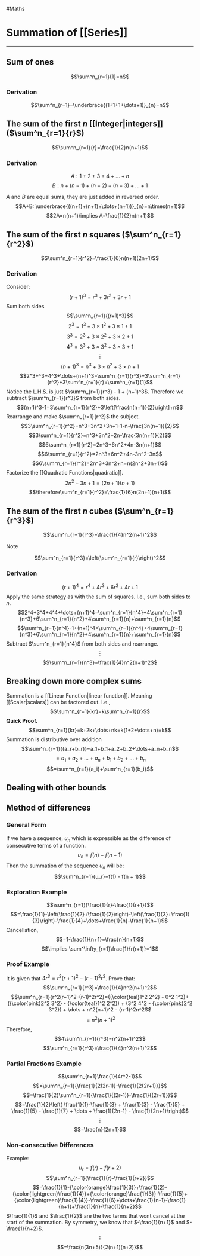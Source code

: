 #Maths 

# Summation of [[Series]]
---
## Sum of ones
$$\sum^n_{r=1}{1}=n$$
### Derivation
$$\sum^n_{r=1}=\underbrace{(1+1+1+\dots+1)}_{n}=n$$
## The sum of the first $n$ [[Integer|integers]] ($\sum^n_{r=1}{r}$)
$$\sum^n_{r=1}{r}=\frac{1}{2}n(n+1)$$
### Derivation
$$A: 1+2+3+4+\dots+n$$
$$B:n+(n-1)+(n-2)+(n-3)+\dots+1$$

$A$ and $B$ are equal sums, they are just added in reversed order.
$$A+B: \underbrace{((n+1)+(n+1)+\dots+(n+1))}_{n}=n\times(n+1)$$
$$2A=n(n+1)\implies A=\frac{1}{2}n(n+1)$$
## The sum of the first $n$ squares ($\sum^n_{r=1}{r^2}$)
$$\sum^n_{r=1}{r^2}=\frac{1}{6}n(n+1)(2n+1)$$
### Derivation
Consider:
$$(r+1)^3=r^3+3r^2+3r+1$$
Sum both sides
$$\sum^n_{r=1}{(r+1)^3}$$
$$2^3=1^3+3\times1^2+3\times1+1$$
$$3^3=2^3+3\times2^2+3\times2+1$$
$$4^3=3^3+3\times3^2+3\times3+1$$
$$\vdots$$
$$(n+1)^3=n^3+3\times n^2+3\times n+1$$
$$2^3+^3+4^3+\dots+(n+1)^3=\sum^n_{r=1}{r^3}+3\sum^n_{r=1}{r^2}+3\sum^n_{r=1}{r}+\sum^n_{r=1}{1}$$
Notice the L.H.S. is just $\sum^n_{r=1}{r^3} - 1 + (n+1)^3$. Therefore we subtract $\sum^n_{r=1}{r^3}$ from both sides.
$$(n+1)^3-1=3\sum^n_{r=1}{r^2}+3\left[\frac{n(n+1)}{2}\right]+n$$
Rearrange and make $\sum^n_{r=1}{r^2}$ the subject.
$$3\sum^n_{r=1}{r^2}=n^3+3n^2+3n+1-1-n-\frac{3n(n+1)}{2}$$
$$3\sum^n_{r=1}{r^2}=n^3+3n^2+2n-\frac{3n(n+1)}{2}$$
$$6\sum^n_{r=1}{r^2}=2n^3+6n^2+4n-3n(n+1)$$
$$6\sum^n_{r=1}{r^2}=2n^3+6n^2+4n-3n^2-3n$$
$$6\sum^n_{r=1}{r^2}=2n^3+3n^2+n=n(2n^2+3n+1)$$
Factorize the [[Quadratic Functions|quadratic]].
$$2n^2+3n+1=(2n+1)(n+1)$$
$$\therefore\sum^n_{r=1}{r^2}=\frac{1}{6}n(2n+1)(n+1)$$
## The sum of the first $n$ cubes ($\sum^n_{r=1}{r^3}$)

$$\sum^n_{r=1}{r^3}=\frac{1}{4}n^2(n+1)^2$$
> [!Note]
> $$\sum^n_{r=1}{r^3}=\left(\sum^n_{r=1}{r}\right)^2$$

### Derivation
$$(r+1)^4=r^4+4r^3+6r^2+4r+1$$
Apply the same strategy as with the sum of squares. I.e., sum both sides to $n$.
$$2^4+3^4+4^4+\dots+(n+1)^4=\sum^n_{r=1}{n^4}+4\sum^n_{r=1}{n^3}+6\sum^n_{r=1}{n^2}+4\sum^n_{r=1}{n}+\sum^n_{r=1}{n}$$
$$\sum^n_{r=1}{n^4}-1+(n+1)^4=\sum^n_{r=1}{n^4}+4\sum^n_{r=1}{n^3}+6\sum^n_{r=1}{n^2}+4\sum^n_{r=1}{n}+\sum^n_{r=1}{n}$$
Subtract $\sum^n_{r=1}{n^4}$ from both sides and rearrange.
$$\vdots$$
$$\sum^n_{r=1}{n^3}=\frac{1}{4}n^2(n+1)^2$$
## Breaking down more complex sums
Summation is a [[Linear Function|linear function]]. Meaning [[Scalar|scalars]] can be factored out. I.e., 
$$\sum^n_{r=1}{kr}=k\sum^n_{r=1}{r}$$
**Quick Proof.**
$$\sum^n_{r=1}{kr}=k+2k+\dots+nk=k(1+2+\dots+n)=k$$
Summation is distributive over addition
$$\sum^n_{r=1}{(a_r+b_r)}=a_1+b_1+a_2+b_2+\dots+a_n+b_n$$
$$=a_1+a_2+\dots+a_n+b_1+b_2+\dots+b_n$$
$$=\sum^n_{r=1}{a_i}+\sum^n_{r=1}{b_i}$$

## Dealing with other bounds
## Method of differences
### General Form
If we have a sequence, $u_n$ which is expressible as the difference of consecutive terms of a function. 
$$u_n=f(n)-f(n+1)$$
Then the summation of the sequence $u_n$ will be: 
$$\sum^n_{r=1}{u_r}=f(1) - f(n + 1)$$
### Exploration Example
$$\sum^n_{r=1}{\frac{1}{r}-\frac{1}{r+1}}$$
$$=\frac{1}{1}-\left(\frac{1}{2}+\frac{1}{2}\right)-\left(\frac{1}{3}+\frac{1}{3}\right)-\frac{1}{4}+\dots+\frac{1}{n}-\frac{1}{n+1}$$
Cancellation,
$$=1-\frac{1}{n+1}=\frac{n}{n+1}$$
$$\implies \sum^\infty_{r=1}\frac{1}{r(r+1)}=1$$
### Proof Example
It is given that $4r^3=r^2(r+1)^2-(r-1)^2r^2$.
Prove that:
$$\sum^n_{r=1}{r^3}=\frac{1}{4}n^2(n+1)^2$$
$$\sum^n_{r=1}{r^2(r+1)^2-(r-1)^2r^2}=({\color{teal}1^2 2^2} - 0^2 1^2)+({\color{pink}2^2 3^2} - {\color{teal}1^2 2^2}) + (3^2 4^2 - {\color{pink}2^2 3^2}) + \dots + n^2(n+1)^2 - (n-1)^2n^2$$
$$=n^2(n+1)^2$$
Therefore,
$$4\sum^n_{r=1}{r^3}=n^2(n+1)^2$$
$$\sum^n_{r=1}{r^3}=\frac{1}{4}n^2(n+1)^2$$

### Partial Fractions Example
$$\sum^n_{r=1}\frac{1}{4r^2-1}$$
$$=\sum^n_{r=1}{\frac{1}{2(2r-1)}-\frac{1}{2(2r+1)}}$$
$$=\frac{1}{2}\sum^n_{r=1}{\frac{1}{(2r-1)}-\frac{1}{(2r+1)}}$$
$$=\frac{1}{2}\left( \frac{1}{1}-\frac{1}{3}   + \frac{1}{3} - \frac{1}{5} + \frac{1}{5} - \frac{1}{7} + \dots + \frac{1}{2n-1} - \frac{1}{2n+1}\right)$$
$$\vdots$$
$$=\frac{n}{2n+1}$$
### Non-consecutive Differences
Example:
$$u_r = f(r)-f(r+2)$$
$$\sum^n_{r=1}{\frac{1}{r}-\frac{1}{r+2}}$$
$$=\frac{1}{1}-{\color{orange}\frac{1}{3}}+\frac{1}{2}-{\color{lightgreen}\frac{1}{4}}+{\color{orange}\frac{1}{3}}-\frac{1}{5}+{\color{lightgreen}\frac{1}{4}}-\frac{1}{6}+\dots+\frac{1}{n-1}-\frac{1}{n+1}+\frac{1}{n}-\frac{1}{n+2}$$
$\frac{1}{1}$ and $\frac{1}{2}$ are the two terms that wont cancel at the start of the summation. By symmetry, we know that $-\frac{1}{n+1}$ and $-\frac{1}{n+2}$.
$$\vdots$$
$$=\frac{n(3n+5)}{2(n+1)(n+2)}$$